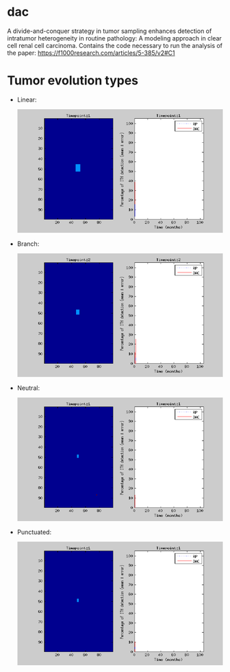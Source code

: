 # dac

A divide-and-conquer strategy in tumor sampling enhances detection of intratumor heterogeneity in routine pathology: A modeling approach in clear cell renal cell carcinoma. Contains the code necessary to run the analysis of the paper: https://f1000research.com/articles/5-385/v2#C1

# Tumor evolution types

- Linear:

    ![](https://github.com/compneurobilbao/dac/blob/master/time/figures/linear_performance.gif)

    
- Branch:

    ![](https://github.com/compneurobilbao/dac/blob/master/time/figures/branch_performance.gif)
    
- Neutral:

    ![](https://github.com/compneurobilbao/dac/blob/master/time/figures/neutral_performance.gif)
    
- Punctuated:

    ![](https://github.com/compneurobilbao/dac/blob/master/time/figures/punctuated_performance.gif)
    


